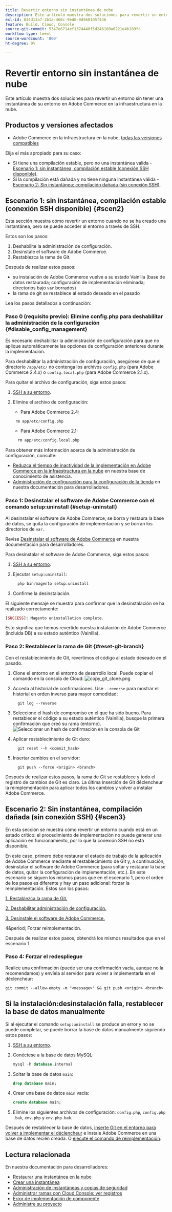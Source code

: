 ```yaml
---
title: Revertir entorno sin instantánea de nube
description: Este artículo muestra dos soluciones para revertir un entorno sin tener una instantánea de su entorno en Adobe Commerce en la infraestructura en la nube.
exl-id: 834d13a7-3b1a-460c-9ed0-9d560105f436
feature: Build, Cloud, Console
source-git-commit: 5347e8714ef1374440f5d246100a0221e4b189fc
workflow-type: tm+mt
source-wordcount: '800'
ht-degree: 0%

---
```


# Revertir entorno sin instantánea de nube

Este artículo muestra dos soluciones para revertir un entorno sin tener una instantánea de su entorno en Adobe Commerce en la infraestructura en la nube.

## Productos y versiones afectados

* Adobe Commerce en la infraestructura en la nube, [todas las versiones compatibles](https://magento.com/sites/default/files/magento-software-lifecycle-policy.pdf)

Elija el más apropiado para su caso:

* Si tiene una compilación estable, pero no una instantánea válida - [Escenario 1: sin instantánea, compilación estable (conexión SSH disponible)](#scen2).
* Si la compilación está dañada y no tiene ninguna instantánea válida - [Escenario 2: Sin instantánea; compilación dañada (sin conexión SSH)](#scen3).

## Escenario 1: sin instantánea, compilación estable (conexión SSH disponible) {#scen2}

Esta sección muestra cómo revertir un entorno cuando no se ha creado una instantánea, pero se puede acceder al entorno a través de SSH.

Estos son los pasos:

1. Deshabilite la administración de configuración.
1. Desinstale el software de Adobe Commerce.
1. Restablezca la rama de Git.

Después de realizar estos pasos:

* su instalación de Adobe Commerce vuelve a su estado Vainilla (base de datos restaurada; configuración de implementación eliminada; directorios bajo `var` borrados)
* la rama de git se restablece al estado deseado en el pasado

Lea los pasos detallados a continuación:

### Paso 0 (requisito previo): Elimine config.php para deshabilitar la administración de la configuración {#disable_config_management}

Es necesario deshabilitar la administración de configuración para que no aplique automáticamente las opciones de configuración anteriores durante la implementación.

Para deshabilitar la administración de configuración, asegúrese de que el directorio `/app/etc/` no contenga los archivos `config.php` (para Adobe Commerce 2.4.x) o `config.local.php` (para Adobe Commerce 2.1.x).

Para quitar el archivo de configuración, siga estos pasos:

1. [SSH a su entorno](https://experienceleague.adobe.com/docs/commerce-cloud-service/user-guide/develop/secure-connections.html).
1. Elimine el archivo de configuración:
   * Para Adobe Commerce 2.4:

   ```php
    rm app/etc/config.php
   ```

   * Para Adobe Commerce 2.1:

   ```php
     rm app/etc/config.local.php
   ```

Para obtener más información acerca de la administración de configuración, consulte:

* [Reduzca el tiempo de inactividad de la implementación en Adobe Commerce en la infraestructura en la nube](/help/how-to/general/magento-cloud-reduce-deployment-downtime-with-configuration-management.md) en nuestra base de conocimiento de asistencia.
* [Administración de configuración para la configuración de la tienda](https://experienceleague.adobe.com/docs/commerce-cloud-service/user-guide/configure-store/store-settings.html) en nuestra documentación para desarrolladores.

### Paso 1: Desinstalar el software de Adobe Commerce con el comando setup:uninstall {#setup-uninstall}


Al desinstalar el software de Adobe Commerce, se borra y restaura la base de datos, se quita la configuración de implementación y se borran los directorios de `var`.

Revise [Desinstalar el software de Adobe Commerce](https://experienceleague.adobe.com/docs/commerce-operations/installation-guide/tutorials/uninstall.html) en nuestra documentación para desarrolladores.

Para desinstalar el software de Adobe Commerce, siga estos pasos:

1. [SSH a su entorno](https://experienceleague.adobe.com/docs/commerce-cloud-service/user-guide/develop/secure-connections.html).
1. Ejecutar `setup:uninstall`:

   ```php
     php bin/magento setup:uninstall
   ```

1. Confirme la desinstalación.

El siguiente mensaje se muestra para confirmar que la desinstalación se ha realizado correctamente:

```php
[SUCCESS]: Magento uninstallation complete.
```

Esto significa que hemos revertido nuestra instalación de Adobe Commerce (incluida DB) a su estado auténtico (Vainilla).

### Paso 2: Restablecer la rama de Git {#reset-git-branch}

Con el restablecimiento de Git, revertimos el código al estado deseado en el pasado.

1. Clone el entorno en el entorno de desarrollo local. Puede copiar el comando en la consola de Cloud:    ![copy_git_clone.png](assets/copy_git_clone.png)
1. Acceda al historial de confirmaciones. Use `--reverse` para mostrar el historial en orden inverso para mayor comodidad:

   ```git
     git log --reverse
   ```

1. Seleccione el hash de compromiso en el que ha sido bueno. Para restablecer el código a su estado auténtico (Vainilla), busque la primera confirmación que creó su rama (entorno).    ![Seleccionar un hash de confirmación en la consola de Git](assets/select_commit_hash.png)
1. Aplicar restablecimiento de Git duro:

   ```git
     git reset --h <commit_hash>
   ```

1. Insertar cambios en el servidor:

   ```git
     git push --force <origin> <branch>
   ```

Después de realizar estos pasos, la rama de Git se restablece y todo el registro de cambios de Git es claro. La última inserción de Git déclencheur la reimplementación para aplicar todos los cambios y volver a instalar Adobe Commerce.

## Escenario 2: Sin instantánea, compilación dañada (sin conexión SSH) {#scen3}

En esta sección se muestra cómo revertir un entorno cuando está en un estado crítico: el procedimiento de implementación no puede generar una aplicación en funcionamiento, por lo que la conexión SSH no está disponible.

En este caso, primero debe restaurar el estado de trabajo de la aplicación de Adobe Commerce mediante el restablecimiento de Git y, a continuación, desinstalar el software de Adobe Commerce (para soltar y restaurar la base de datos, quitar la configuración de implementación, etc.). En este escenario se siguen los mismos pasos que en el escenario 1, pero el orden de los pasos es diferente y hay un paso adicional: forzar la reimplementación. Estos son los pasos:

[1. Restablezca la rama de Git.](/help/how-to/general/reset-environment-on-cloud.md#reset-git-branch)

[2. Deshabilitar administración de configuración.](/help/how-to/general/reset-environment-on-cloud.md#disable_config_management)

[3. Desinstale el software de Adobe Commerce.](/help/how-to/general/reset-environment-on-cloud.md#setup-uninstall)

4&amp;period; Forzar reimplementación.

Después de realizar estos pasos, obtendrá los mismos resultados que en el escenario 1.

### Paso 4: Forzar el redespliegue

Realice una confirmación (puede ser una confirmación vacía, aunque no la recomendamos) y envíela al servidor para volver a implementarla en el déclencheur:

```git
git commit --allow-empty -m "<message>" && git push <origin> <branch>
```

## Si la instalación:desinstalación falla, restablecer la base de datos manualmente

Si al ejecutar el comando `setup:uninstall` se produce un error y no se puede completar, se puede borrar la base de datos manualmente siguiendo estos pasos:

1. [SSH a su entorno](https://experienceleague.adobe.com/docs/commerce-cloud-service/user-guide/develop/secure-connections.html).
1. Conéctese a la base de datos MySQL:

   ```sql
   mysql -h database.internal
   ```

1. Soltar la base de datos `main`:

   ```sql
   drop database main;
   ```

1. Crear una base de datos `main` vacía:

   ```sql
   create database main;
   ```

1. Elimine los siguientes archivos de configuración: `config.php`, `config.php` `.bak`, `env.php` y `env.php.bak`.

Después de restablecer la base de datos, [inserte Git en el entorno para volver a implementar el déclencheur](https://experienceleague.adobe.com/docs/commerce-cloud-service/user-guide/dev-tools/cloud-cli.html#git-commands) e instale Adobe Commerce en una base de datos recién creada. O [ejecute el comando de reimplementación](https://experienceleague.adobe.com/docs/commerce-cloud-service/user-guide/dev-tools/cloud-cli.html#environment-commands).

## Lectura relacionada

En nuestra documentación para desarrolladores:

* [Restaurar una instantánea en la nube](https://experienceleague.adobe.com/en/docs/commerce-cloud-service/user-guide/develop/storage/snapshots#restore-a-manual-backup)
* [Crear una instantánea](https://experienceleague.adobe.com/en/docs/commerce-cloud-service/user-guide/develop/storage/snapshots#create-a-manual-backup)
* [Administración de instantáneas y copias de seguridad](https://experienceleague.adobe.com/en/docs/commerce-cloud-service/user-guide/develop/storage/snapshots)
* [Administrar ramas con Cloud Console: ver registros](https://experienceleague.adobe.com/docs/commerce-cloud-service/user-guide/project/console-branches.html?lang=en#view-logs)
* [Error de implementación de componente](https://experienceleague.adobe.com/docs/commerce-cloud-service/user-guide/develop/deploy/recover-failed-deployment.html)
* [Administre su proyecto](https://experienceleague.adobe.com/docs/commerce-cloud-service/user-guide/project/overview.html#configure-the-project)
